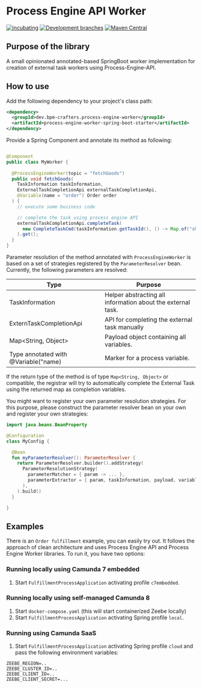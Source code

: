 # Process Engine API Worker


[![incubating](https://img.shields.io/badge/lifecycle-INCUBATING-orange.svg)](https://github.com/holisticon#open-source-lifecycle)
[![Development branches](https://github.com/bpm-crafters/process-engine-worker/actions/workflows/development.yml/badge.svg)](https://github.com/bpm-crafters/process-engine-worker/actions/workflows/development.yml)
[![Maven Central](https://maven-badges.herokuapp.com/maven-central/dev.bpm-crafters.process-engine-api/process-engine-worker/badge.svg)](https://maven-badges.herokuapp.com/maven-central/dev.bpm-crafters.process-engine-api/process-engine-worker)

## Purpose of the library

A small opinionated annotated-based SpringBoot worker implementation for creation of 
external task workers using Process-Engine-API.

## How to use 

Add the following dependency to your project's class path:

```xml
<dependency>
  <groupId>dev.bpm-crafters.process-engine-worker</groupId>
  <artifactId>process-engine-worker-spring-boot-starter</artifactId>
</dependency>
```

Provide a Spring Component and annotate its method as following:

```java 

@Component
public class MyWorker {
  
  @ProcessEngineWorker(topic = "fetchGoods")
  public void fetchGoods(
    TaskInformation taskInformation,
    ExternalTaskCompletionApi externalTaskCompletionApi,
    @Variable(name = "order") Order order
  ) {
    // execute some business code

    // complete the task using process engine API
    externalTaskCompletionApi.completeTask(
      new CompleteTaskCmd(taskInformation.getTaskId(), () -> Map.of("shipped", true))
    ).get();
  }
}
```

Parameter resolution of the method annotated with `ProcessEngineWorker` is based on a set of strategies
registered by the `ParameterResolver` bean. Currently, the following parameters are resolved:

| Type                                   | Purpose                                                     |
|----------------------------------------|-------------------------------------------------------------|
| TaskInformation                        | Helper abstracting all information about the external task. |
| ExternTaskCompletionApi                | API for completing the external task manually               |
| Map<String, Object>                    | Payload object containing all variables.                    |
| Type annotated with @Variable("name)   | Marker for a process variable.                              |

If the return type of the method is of type `Map<String, Object>` or compatible, the registrar will try to 
automatically complete the External Task using the returned map as completion variables.

You might want to register your own parameter resolution strategies. For this purpose, please construct 
the parameter resolver bean on your own and register your own strategies:

```kotlin
import java.beans.BeanProperty

@Configuration
class MyConfig {

  @Bean
  fun myParameterResolver(): ParameterResolver {
    return ParameterResolver.builder().addStrategy(
      ParameterResolutionStrategy(
        parameterMatcher = { param -> ... },
        parameterExtractor = { param, taskInformation, payload, variableConverter, taskCompletionApi -> ... },
      ),
    ).build()
  }

}

```

## Examples

There is an `Order fulfillment` example, you can easily try out. It follows the approach of clean architecture
and uses Process Engine API and Process Engine Worker libraries. To run it, you have two options:

### Running locally using Camunda 7 embedded

1. Start `FulfillmentProcessApplication` activating profile `c7embedded`.

### Running locally using self-managed Camunda 8

1. Start `docker-compose.yaml` (this will start containerized Zeebe locally)
2. Start `FulfillmentProcessApplication` activating Spring profile `local`.

### Running using Camunda SaaS

1. Start `FulfillmentProcessApplication` activating Spring profile `cloud` and pass the following environment variables:

```properties
ZEEBE_REGION=..
ZEEBE_CLUSTER_ID=..
ZEEBE_CLIENT_ID=..
ZEEBE_CLIENT_SECRET=...
```

